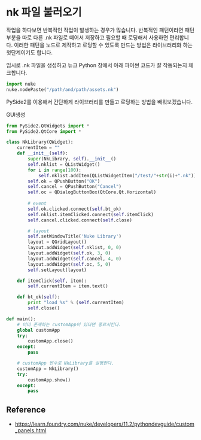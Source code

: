# nk 파일 불러오기

작업을 하다보면 반복적인 작업이 발생하는 경우가 많습니다.
반복적인 패턴이라면 패턴 부분을 따로 다른 .nk 파일로 떼어서 저장하고
필요할 때 로딩해서 사용하면 편리합니다.
이러한 패턴을 노드로 제작하고 로딩할 수 있도록 만드는 방법은 라이브러리화 하는 첫단계이기도 합니다.

임시로 .nk 파일을 생성하고 뉴크 Python 창에서 아래 파이썬 코드가 잘 작동되는지 체크합니다.

```python
import nuke
nuke.nodePaste("/path/and/path/assets.nk")
```

PySide2를 이용해서 간단하게 라이브러리를 만들고 로딩하는 방법을 배워보겠습니다.

GUI생성
```python
from PySide2.QtWidgets import *
from PySide2.QtCore import *

class NkLibrary(QWidget):
    currentItem = ""
    def __init__(self):
        super(NkLibrary, self).__init__()
        self.nklist = QListWidget()
        for i in range(100):
            self.nklist.addItem(QListWidgetItem("/test/"+str(i)+".nk")) # 이 부분을 파일리스트로 변경해야함.
        self.ok = QPushButton("OK")
        self.cancel = QPushButton("Cancel")
        self.oc = QDialogButtonBox(QtCore.Qt.Horizontal)
        
        # event
        self.ok.clicked.connect(self.bt_ok)
        self.nklist.itemClicked.connect(self.itemClick)
        self.cancel.clicked.connect(self.close)

        # layout
        self.setWindowTitle('Nuke Library')
        layout = QGridLayout()
        layout.addWidget(self.nklist, 0, 0)
        layout.addWidget(self.ok, 3, 0)
        layout.addWidget(self.cancel, 4, 0)
        layout.addWidget(self.oc, 5, 0)
        self.setLayout(layout)

    def itemClick(self, item):
        self.currentItem = item.text()

    def bt_ok(self):
        print "load %s" % (self.currentItem)
        self.close()

def main():
    # 이미 존재하는 customApp이 있다면 종료시킨다.
    global customApp
    try:
        customApp.close()
    except:
        pass

    # customApp 변수로 NkLibrary를 실행한다.
    customApp = NkLibrary()
    try:
        customApp.show()
    except:
        pass
```

## Reference
- https://learn.foundry.com/nuke/developers/11.2/pythondevguide/custom_panels.html
